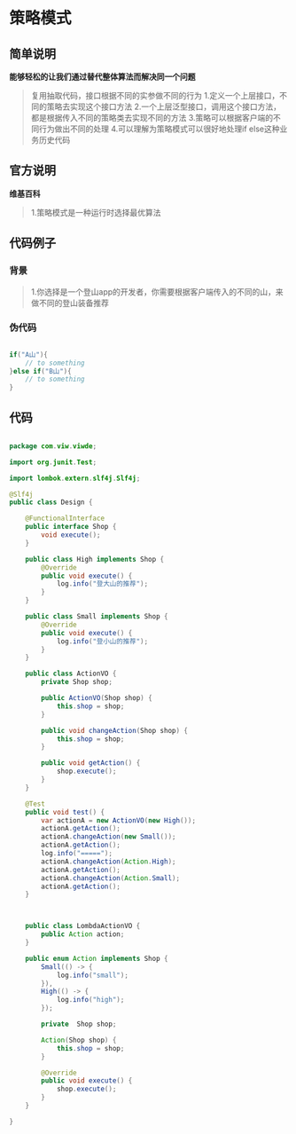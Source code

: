 

# 策略模式



## 简单说明

**能够轻松的让我们通过替代整体算法而解决同一个问题**

> 复用抽取代码，接口根据不同的实参做不同的行为
> 1.定义一个上层接口，不同的策略去实现这个接口方法
> 2.一个上层泛型接口，调用这个接口方法，都是根据传入不同的策略类去实现不同的方法
> 3.策略可以根据客户端的不同行为做出不同的处理
> 4.可以理解为策略模式可以很好地处理if else这种业务历史代码
## 官方说明

**维基百科**

> 1.策略模式是一种运行时选择最优算法


## 代码例子


### 背景

> 1.你选择是一个登山app的开发者，你需要根据客户端传入的不同的山，来做不同的登山装备推荐


### 伪代码

```java

if("A山"){
    // to something
}else if("B山"){
    // to something
}

```

## 代码

```java

package com.viw.viwde;

import org.junit.Test;

import lombok.extern.slf4j.Slf4j;

@Slf4j
public class Design {

    @FunctionalInterface
    public interface Shop {
        void execute();
    }

    public class High implements Shop {
        @Override
        public void execute() {
            log.info("登大山的推荐");
        }
    }

    public class Small implements Shop {
        @Override
        public void execute() {
            log.info("登小山的推荐");
        }
    }

    public class ActionVO {
        private Shop shop;

        public ActionVO(Shop shop) {
            this.shop = shop;
        }

        public void changeAction(Shop shop) {
            this.shop = shop;
        }

        public void getAction() {
            shop.execute();
        }
    }

    @Test
    public void test() {
        var actionA = new ActionVO(new High());
        actionA.getAction();
        actionA.changeAction(new Small());
        actionA.getAction();
        log.info("=====");
        actionA.changeAction(Action.High);
        actionA.getAction();
        actionA.changeAction(Action.Small);
        actionA.getAction();
    }



    public class LombdaActionVO {
        public Action action;
    }

    public enum Action implements Shop {
        Small(() -> {
            log.info("small");
        }),
        High(() -> {
            log.info("high");
        });

        private  Shop shop;

        Action(Shop shop) {
            this.shop = shop;
        }

        @Override
        public void execute() {
            shop.execute();
        }
    }

}



```






